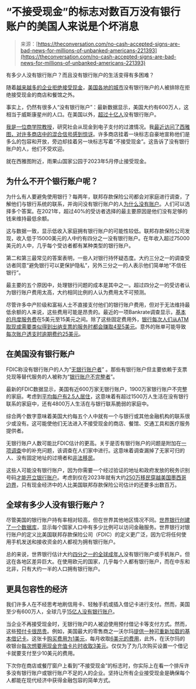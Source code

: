 <!--yml

类别：未分类

日期：2024-05-27 15:00:28

-->

# “不接受现金”的标志对数百万没有银行账户的美国人来说是个坏消息

> 来源：[https://theconversation.com/no-cash-accepted-signs-are-bad-news-for-millions-of-unbanked-americans-221393](https://theconversation.com/no-cash-accepted-signs-are-bad-news-for-millions-of-unbanked-americans-221393)

有多少人没有银行账户？而且没有银行账户的生活变得有多困难？

随着[越来越多的企业拒绝接受现金](https://www.chicagotribune.com/business/ct-biz-cashless-backlash-20180710-story.html)，[美国各地的城市](https://www.wmtw.com/article/cashless-businesses-south-portland-come-under-fire/40450267)没有银行账户的人被排除在拒绝接受现金的商店和餐馆之外。

事实上，仍然有很多人“没有银行账户”：最新数据显示，美国大约有600万人，这相当于威斯康星州的人口。在美国以外，[超过十亿人](https://www.worldbank.org/en/publication/globalfindex/Data)没有银行账户。

[我是一位商学院教授](https://www.bu.edu/questrom/profile/jay-zagorsky/)，研究社会从现金到电子支付的过渡情况。我[最近访问了西雅图，对许多商店中的混合信号感到惊讶](https://www.govtech.com/workforce/data-seattle-area-becoming-increasingly-cashless)。许多商店挂着一块标志自豪地宣称他们是多么的包容和开放，旁边却挂着另一块标志写着“不接受现金”。这告诉了没有银行账户的人，他们不受欢迎。

就在西雅图附近，雨果山国家公园于2023年5月停止接受现金。

## 为什么不开个银行账户呢？

为什么有人要避免使用银行？每两年，联邦存款保险公司都会对家庭进行调查，了解他们与银行系统的联系，并询问没有银行账户的人[为什么没有账户](https://www.fdic.gov/analysis/household-survey/2021execsum.pdf)。人们可以选择多个答案。在2021年，超过40%的受访者选择的最主要原因是他们没有足够的钱来维持最低余额。

这与数据一致，显示低收入家庭拥有银行账户的可能性较低。联邦存款保险公司发现，收入低于15000美元的人中约有四分之一没有银行账户。在年收入超过75000美元的人中，几乎每个受访者都有某种类型的银行账户。

第二和第三最常见的答案表明，一些人对银行持怀疑态度。大约三分之一的调查受访者同意“避免银行可以更保护隐私”，另外三分之一的人表示他们简单地“不信任银行”。

最主要的五个原因中，处理银行问题的成本是其中之一。超过四分之一的受访者认为银行账户费用太高，大约相同比例的人认为费用太不可预测。

尽管许多中产阶级和富裕人士不直接支付他们的银行账户费用，但对于无法维持最低余额的人来说，这些费用可能是昂贵的。最近的一项Bankrate调查显示，[基本的月度服务费](https://www.bankrate.com/banking/checking/checking-account-survey/)在5美元至15美元之间。除了这些固定费用外，[银行每次人们从ATM取现或需要类似得到出纳支票的服务时都会赚取4至5美元](https://www.fdic.gov/resources/consumers/consumer-news/2021-12.html)。意外的账单可能导致[每次账户透支时逾期费约25美元](https://www.bankrate.com/banking/checking/checking-account-survey/#overdraft-fees)。

## 在美国没有银行账户

FDIC称没有银行账户的人为“[无银行账户者](https://www.pbs.org/newshour/show/millions-of-unbanked-americans-lack-adequate-access-to-financial-services)” 。那些有银行账户但主要依赖于支票兑现等替代服务的人被称为“[银行账户不完整者](https://guides.loc.gov/fintech/21st-century/unbanked-underbanked)”。

最新的FDIC数据显示，美国有近600万家无银行账户，1900万家银行账户不完整的家庭。考虑到[平均每户有2.5人居住](https://www.census.gov/content/dam/Census/library/visualizations/time-series/demo/families-and-households/hh-6.pdf)，这意味着有超过1500万人生活在没有银行联系的家庭中，还有4800万人生活在与银行联系脆弱的家庭中。

综合两个数字意味着美国大约每五个人中就有一个与银行或其他金融机构的联系很少或没有。这可能使他们无法进入不接受现金的商店、餐馆、交通工具和医疗服务提供者。

无银行账户人数可能比FDIC估计的更高。关于是否有银行账户的问题是附加在[一项调查](https://www.census.gov/programs-surveys/cps/about.html)中的补充问题，该调查在人们家中进行。这意味着调查漏掉了无家可归的人、没有固定地址的过境者和[非法移民](https://www.dhs.gov/immigration-statistics/population-estimates/unauthorized-resident)。

这些人可能没有银行账户，因为你需要一个经过验证的地址和政府发放的税务识别号码[才能开立银行账户](https://www.federalreserve.gov/boarddocs/supmanual/bsa/bsa_p5.pdf)。考虑到仅在2023年就有大约[250万移民穿越美国墨西哥边界](https://www.npr.org/2023/12/22/1221006083/immigration-border-election-presidential)，只有现金经济中的人比美国联邦存款保险公司估计的还要多出数百万。

## 全球有多少人没有银行账户？

尽管美国的银行账户持有率相对较高，但在世界其他地区情况不同。[世界银行创建了一个数据库](https://www.worldbank.org/en/topic/financialinclusion/overview)，显示每个国家人口中有多少比例可以访问金融服务。世界银行对银行账户的定义比美国联邦存款保险公司（FDIC）的定义更广泛，因为它将任何使用手机发送和接收资金的人都视为拥有银行账户。

总的来说，世界银行估计大约[四分之一的全球成年人](https://www.worldbank.org/en/publication/globalfindex)没有银行账户或手机账户。但这在各地区差异巨大。在使用欧元的国家，几乎每个人都有银行账户，而在中东和北非，只有大约一半的人口拥有银行账户。

## 更具包容性的经济

我们许多人在不经思考地刷信用卡、轻触手机或插入借记卡进行支付。然而，美国至少有600万人，全球几乎[15亿人没有银行账户](https://ufa.worldbank.org/en/ufa)。

当企业不再接受现金时，无银行账户的人被迫使用预付借记卡等支付方式。然而，这些[预付卡很昂贵](https://www.consumerfinance.gov/ask-cfpb/what-types-of-fees-do-prepaid-cards-typically-charge-en-2053/)。例如，美国最大的零售商之一沃尔玛[提供一种可重新加载的基本借记卡](https://www.walmartmoneycard.com/)。这张卡[购买费用为1美元](https://www.investopedia.com/articles/personal-finance/112315/6-ways-load-your-walmart-money-card.asp)，每月收取[6美元的费用](https://www.walmartmoneycard.com/helpcenter/getting-started/why-walmart-moneycard/how-can-i-waive-my-monthly-fee-for-walmart-moneycard)，此外，在沃尔玛的收银台[每次想要用现金充值卡片时收取3美元](https://www.walmartmoneycard.com/helpcenter/adding-money/how-much-does-it-cost-to-use-walmart-rapid-reload)。仅仅为了为几次购买设置一个借记卡就要支付至少10美元的费用。

下次你在商店或餐厅窗户上看到“不接受现金”的标志时，你实际上在看一个排斥许多没有银行账户或银行账户不足的人的企业。坚持让所有企业接受现金是确保每个人都能在现代经济中获得金融包容的简单方式。
